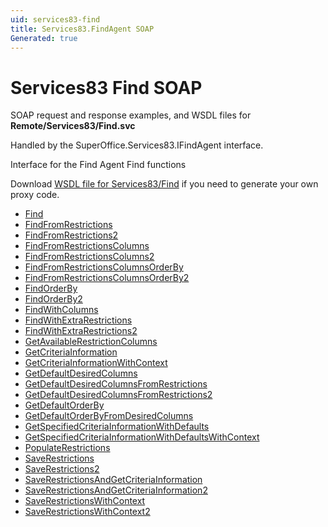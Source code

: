 ```yaml
---
uid: services83-find
title: Services83.FindAgent SOAP
Generated: true
---
```


# Services83 Find SOAP

SOAP request and response examples, and WSDL files for **Remote/Services83/Find.svc**

Handled by the <see cref="T:SuperOffice.Services83.IFindAgent">SuperOffice.Services83.IFindAgent</see> interface.

Interface for the Find Agent
Find functions

Download [WSDL file for Services83/Find](../Services83-Find.md) if you need to generate your own proxy code.

* [Find](Find.md)
* [FindFromRestrictions](FindFromRestrictions.md)
* [FindFromRestrictions2](FindFromRestrictions2.md)
* [FindFromRestrictionsColumns](FindFromRestrictionsColumns.md)
* [FindFromRestrictionsColumns2](FindFromRestrictionsColumns2.md)
* [FindFromRestrictionsColumnsOrderBy](FindFromRestrictionsColumnsOrderBy.md)
* [FindFromRestrictionsColumnsOrderBy2](FindFromRestrictionsColumnsOrderBy2.md)
* [FindOrderBy](FindOrderBy.md)
* [FindOrderBy2](FindOrderBy2.md)
* [FindWithColumns](FindWithColumns.md)
* [FindWithExtraRestrictions](FindWithExtraRestrictions.md)
* [FindWithExtraRestrictions2](FindWithExtraRestrictions2.md)
* [GetAvailableRestrictionColumns](GetAvailableRestrictionColumns.md)
* [GetCriteriaInformation](GetCriteriaInformation.md)
* [GetCriteriaInformationWithContext](GetCriteriaInformationWithContext.md)
* [GetDefaultDesiredColumns](GetDefaultDesiredColumns.md)
* [GetDefaultDesiredColumnsFromRestrictions](GetDefaultDesiredColumnsFromRestrictions.md)
* [GetDefaultDesiredColumnsFromRestrictions2](GetDefaultDesiredColumnsFromRestrictions2.md)
* [GetDefaultOrderBy](GetDefaultOrderBy.md)
* [GetDefaultOrderByFromDesiredColumns](GetDefaultOrderByFromDesiredColumns.md)
* [GetSpecifiedCriteriaInformationWithDefaults](GetSpecifiedCriteriaInformationWithDefaults.md)
* [GetSpecifiedCriteriaInformationWithDefaultsWithContext](GetSpecifiedCriteriaInformationWithDefaultsWithContext.md)
* [PopulateRestrictions](PopulateRestrictions.md)
* [SaveRestrictions](SaveRestrictions.md)
* [SaveRestrictions2](SaveRestrictions2.md)
* [SaveRestrictionsAndGetCriteriaInformation](SaveRestrictionsAndGetCriteriaInformation.md)
* [SaveRestrictionsAndGetCriteriaInformation2](SaveRestrictionsAndGetCriteriaInformation2.md)
* [SaveRestrictionsWithContext](SaveRestrictionsWithContext.md)
* [SaveRestrictionsWithContext2](SaveRestrictionsWithContext2.md)
